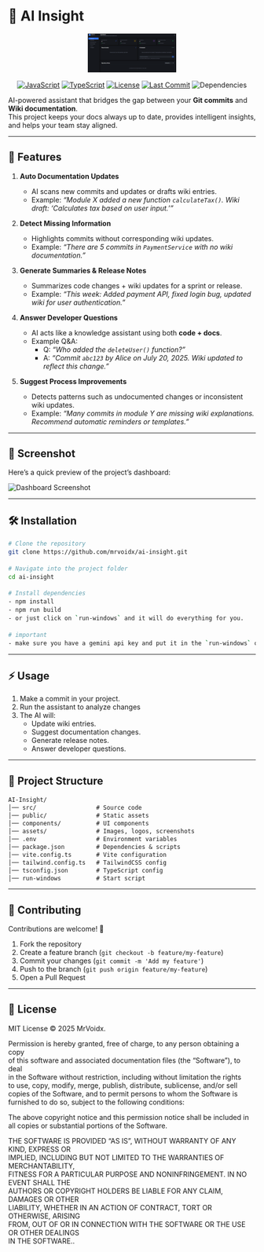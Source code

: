 # 🤖 AI Insight

<p align="center">
  <img src="./dashboard.png" alt="AI INSIGHT" width="180"/>
</p>

<p align="center">
  <a href="#/JavaScript"><img src="https://shields.io/badge/JavaScript-F7DF1E?logo=JavaScript&logoColor=000&style=flat-square" alt="JavaScript"></a>
  <a href="#-TypeScript"><img src="https://shields.io/badge/TypeScript-3178C6?logo=TypeScript&logoColor=FFF&style=flat-square" alt="TypeScript"></a>
  <a href="#-license"><img src="https://img.shields.io/badge/license-MIT-green" alt="License"></a>
  <a href="https://github.com/mrvoidx/mansblog/commits/main"><img src="https://img.shields.io/github/last-commit/mrvoidx/ai-insight" alt="Last Commit"></a>
  <img src="https://img.shields.io/badge/dependencies-up%20to%20date-brightgreen" alt="Dependencies">
</p>

AI-powered assistant that bridges the gap between your **Git commits** and **Wiki documentation**.  
This project keeps your docs always up to date, provides intelligent insights, and helps your team stay aligned.  

---

## 🚀 Features

1. **Auto Documentation Updates**  
   - AI scans new commits and updates or drafts wiki entries.  
   - Example: *“Module X added a new function `calculateTax()`. Wiki draft: ‘Calculates tax based on user input.’”*  

2. **Detect Missing Information**  
   - Highlights commits without corresponding wiki updates.  
   - Example: *“There are 5 commits in `PaymentService` with no wiki documentation.”*  

3. **Generate Summaries & Release Notes**  
   - Summarizes code changes + wiki updates for a sprint or release.  
   - Example: *“This week: Added payment API, fixed login bug, updated wiki for user authentication.”*  

4. **Answer Developer Questions**  
   - AI acts like a knowledge assistant using both **code + docs**.  
   - Example Q&A:  
     - Q: *“Who added the `deleteUser()` function?”*  
     - A: *“Commit `abc123` by Alice on July 20, 2025. Wiki updated to reflect this change.”*  

5. **Suggest Process Improvements**  
   - Detects patterns such as undocumented changes or inconsistent wiki updates.  
   - Example: *“Many commits in module Y are missing wiki explanations. Recommend automatic reminders or templates.”*  

---

## 📸 Screenshot

Here’s a quick preview of the project’s dashboard:  

![Dashboard Screenshot](assets/dashboard.png)

---

## 🛠️ Installation

```bash
# Clone the repository
git clone https://github.com/mrvoidx/ai-insight.git

# Navigate into the project folder
cd ai-insight

# Install dependencies
- npm install
- npm run build
- or just click on `run-windows` and it will do everything for you.

# important
- make sure you have a gemini api key and put it in the `run-windows` or `.env` for mannual setups.

```

---

## ⚡ Usage

1. Make a commit in your project.  
2. Run the assistant to analyze changes
3. The AI will:  
   - Update wiki entries.  
   - Suggest documentation changes.  
   - Generate release notes.  
   - Answer developer questions.  

---

## 📂 Project Structure

```
AI-Insight/
│── src/                 # Source code
│── public/              # Static assets
│── components/          # UI components
│── assets/              # Images, logos, screenshots
│── .env                 # Environment variables
│── package.json         # Dependencies & scripts
│── vite.config.ts       # Vite configuration
│── tailwind.config.ts   # TailwindCSS config
│── tsconfig.json        # TypeScript config
│── run-windows          # Start script
```

---

## 🤝 Contributing

Contributions are welcome! 🚀  

1. Fork the repository  
2. Create a feature branch (`git checkout -b feature/my-feature`)  
3. Commit your changes (`git commit -m 'Add my feature'`)  
4. Push to the branch (`git push origin feature/my-feature`)  
5. Open a Pull Request  

---

## 📜 License

MIT License © 2025 MrVoidx.

Permission is hereby granted, free of charge, to any person obtaining a copy  
of this software and associated documentation files (the “Software”), to deal  
in the Software without restriction, including without limitation the rights  
to use, copy, modify, merge, publish, distribute, sublicense, and/or sell  
copies of the Software, and to permit persons to whom the Software is  
furnished to do so, subject to the following conditions:  

The above copyright notice and this permission notice shall be included in  
all copies or substantial portions of the Software.  

THE SOFTWARE IS PROVIDED “AS IS”, WITHOUT WARRANTY OF ANY KIND, EXPRESS OR  
IMPLIED, INCLUDING BUT NOT LIMITED TO THE WARRANTIES OF MERCHANTABILITY,  
FITNESS FOR A PARTICULAR PURPOSE AND NONINFRINGEMENT. IN NO EVENT SHALL THE  
AUTHORS OR COPYRIGHT HOLDERS BE LIABLE FOR ANY CLAIM, DAMAGES OR OTHER  
LIABILITY, WHETHER IN AN ACTION OF CONTRACT, TORT OR OTHERWISE, ARISING  
FROM, OUT OF OR IN CONNECTION WITH THE SOFTWARE OR THE USE OR OTHER DEALINGS  
IN THE SOFTWARE..  
